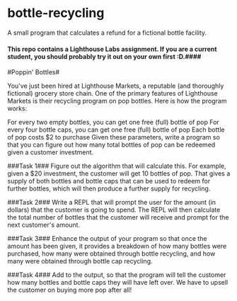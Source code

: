 # bottle-recycling
A small program that calculates a refund for a fictional bottle facility.

#### This repo contains a Lighthouse Labs assignment. If you are a current student, you should probably try it out on your own first :D.####

#Poppin' Bottles#

You've just been hired at Lighthouse Markets, a reputable (and thoroughly fictional) grocery store chain. One of the primary features of Lighthouse Markets is their recycling program on pop bottles. Here is how the program works:

For every two empty bottles, you can get one free (full) bottle of pop
For every four bottle caps, you can get one free (full) bottle of pop
Each bottle of pop costs $2 to purchase
Given these parameters, write a program so that you can figure out how many total bottles of pop can be redeemed given a customer investment.

###Task 1###
Figure out the algorithm that will calculate this. For example, given a $20 investment, the customer will get 10 bottles of pop. That gives a supply of both bottles and bottle caps that can be used to redeem for further bottles, which will then produce a further supply for recycling.

###Task 2###
Write a REPL that will prompt the user for the amount (in dollars) that the customer is going to spend. The REPL will then calculate the total number of bottles that the customer will receive and prompt for the next customer's amount.

###Task 3###
Enhance the output of your program so that once the amount has been given, it provides a breakdown of how many bottles were purchased, how many were obtained through bottle recycling, and how many were obtained through bottle cap recycling.

###Task 4###
Add to the output, so that the program will tell the customer how many bottles and bottle caps they will have left over. We have to upsell the customer on buying more pop after all!
